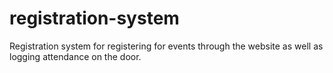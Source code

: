 # registration-system
Registration system for registering for events through the website as well as logging attendance on the door.
